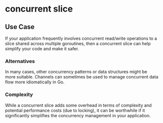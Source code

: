 # concurrent slice

## Use Case

If your application frequently involves concurrent read/write operations to a slice shared across multiple goroutines, then a concurrent slice can help simplify your code and make it safer.

### Alternatives

In many cases, other concurrency patterns or data structures might be more suitable. Channels can sometimes be used to manage concurrent data flow more idiomatically in Go.

### Complexity

While a concurrent slice adds some overhead in terms of complexity and potential performance costs (due to locking), it can be worthwhile if it significantly simplifies the concurrency management in your application.
